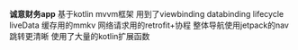 **诚意财务app**
基于kotlin mvvm框架 用到了viewbinding databinding lifecycle liveData 缓存用的mmkv 网络请求用的retrofit+协程 整体导航使用jetpack的nav 跳转更清晰
使用了大量的kotlin扩展函数